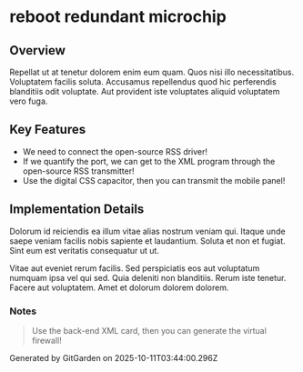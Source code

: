 # reboot redundant microchip

## Overview
Repellat ut at tenetur dolorem enim eum quam. Quos nisi illo necessitatibus. Voluptatem facilis soluta. Accusamus repellendus quod hic perferendis blanditiis odit voluptate. Aut provident iste voluptates aliquid voluptatem vero fuga.

## Key Features
- We need to connect the open-source RSS driver!
- If we quantify the port, we can get to the XML program through the open-source RSS transmitter!
- Use the digital CSS capacitor, then you can transmit the mobile panel!

## Implementation Details
Dolorum id reiciendis ea illum vitae alias nostrum veniam qui. Itaque unde saepe veniam facilis nobis sapiente et laudantium. Soluta et non et fugiat. Sint eum est veritatis consequatur ut ut.
 Vitae aut eveniet rerum facilis. Sed perspiciatis eos aut voluptatum numquam ipsa vel qui sed. Quia deleniti non blanditiis. Rerum iste tenetur. Facere aut voluptatem. Amet et dolorum dolorem dolorem.

### Notes
> Use the back-end XML card, then you can generate the virtual firewall!

Generated by GitGarden on 2025-10-11T03:44:00.296Z